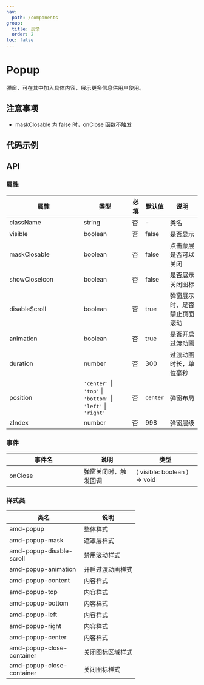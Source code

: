 ```yaml
---
nav:
  path: /components
group:
  title: 反馈
  order: 2
toc: false
---
```


# Popup

弹窗，可在其中加入具体内容，展示更多信息供用户使用。

## 注意事项
- maskClosable 为 false 时，onClose 函数不触发

## 代码示例

<code src='../../demo/pages/Popup'></code>

## API

### 属性

| 属性 | 类型 | 必填 | 默认值 | 说明 |
| -----|-----|-----|-----|----- |
| className | string | 否 | - | 类名 |
| visible | boolean | 否 | false | 是否显示 |
| maskClosable | boolean | 否 | false | 点击蒙层是否可以关闭 |
| showCloseIcon | boolean | 否 | false | 是否展示关闭图标 |
| disableScroll | boolean | 否 | true | 弹窗展示时，是否禁止页面滚动 |
| animation | boolean | 否 | true | 是否开启过渡动画 |
| duration | number | 否 | 300 | 过渡动画时长，单位毫秒 |
| position | `'center'` &verbar; `'top'` &verbar; `'bottom'` &verbar; `'left'` &verbar; `'right'` | 否 | `center` | 弹窗布局 |
| zIndex | number | 否 | 998 | 弹窗层级 |



### 事件

| 事件名 | 说明 | 类型 |
| -----|-----|-----|
| onClose | 弹窗关闭时，触发回调 | ( visible: boolean ) => void |

### 样式类

| 类名 | 说明 |
| ----|----|
| amd-popup | 整体样式 |
| amd-popup-mask | 遮罩层样式 |
| amd-popup-disable-scroll | 禁用滚动样式 |
| amd-popup-animation | 开启过渡动画样式 |
| amd-popup-content | 内容样式 |
| amd-popup-top | 内容样式 |
| amd-popup-bottom | 内容样式 |
| amd-popup-left | 内容样式 |
| amd-popup-right | 内容样式 |
| amd-popup-center | 内容样式 |
| amd-popup-close-container | 关闭图标区域样式 |
| amd-popup-close-container | 关闭图标样式 |


<style>
table th:first-of-type { width: 180px; }
.__dumi-default-layout-content article table:first-of-type th:nth-of-type(2)  {
    width: 140px
}
.__dumi-default-layout-content article table:first-of-type th:nth-of-type(3)  {
    width: 30px
}
.__dumi-default-layout-content article table:first-of-type th:nth-of-type(4)  {
    width: 110px
}
</style>
